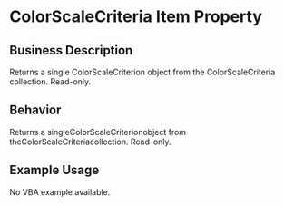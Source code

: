 # ColorScaleCriteria Item Property

## Business Description
Returns a single ColorScaleCriterion object from the ColorScaleCriteria collection. Read-only.

## Behavior
Returns a singleColorScaleCriterionobject from theColorScaleCriteriacollection. Read-only.

## Example Usage
No VBA example available.